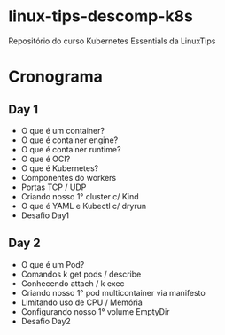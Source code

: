 # linux-tips-descomp-k8s
Repositório do curso Kubernetes Essentials da LinuxTips
#
# Cronograma
## Day 1
- O que é um container?
- O que é container engine?
- O que é container runtime?
- O que é OCI?
- O que é Kubernetes?
- Componentes do workers
- Portas TCP / UDP
- Criando nosso 1° cluster c/ Kind
- O que é YAML e Kubectl c/ dryrun
- Desafio Day1

## Day 2
- O que é um Pod?
- Comandos k get pods / describe
- Conhecendo attach / k exec
- Criando nosso 1° pod multicontainer via manifesto
- Limitando uso de CPU / Memória
- Configurando nosso 1° volume EmptyDir 
- Desafio Day2